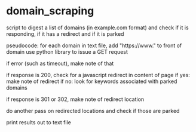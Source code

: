 # domain_scraping

script to digest a list of domains  (in example.com format) and check if it is responding, if it has a redirect and if it is parked

pseudocode:
for each domain in text file, 
add "https://www." to front of domain
use python library to issue a GET request

if error (such as timeout), make note of that

if response is 200, check for a javascript redirect in content of page
  if yes:  make note of redirect
  if no:   look for keywords associated with parked domains

if response is 301 or 302, make note of redirect location

do another pass on redirected locations and check if those are parked 

print results out to text file
